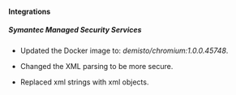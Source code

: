 
#### Integrations
##### Symantec Managed Security Services
- Updated the Docker image to: *demisto/chromium:1.0.0.45748*.



- Changed the XML parsing to be more secure.
- Replaced xml strings with xml objects.

